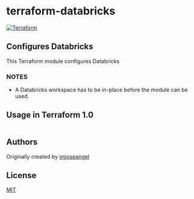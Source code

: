 # terraform-databricks

[![Terraform](https://github.com/imjoseangel/terraform-databricks/actions/workflows/terraform.yml/badge.svg)](https://github.com/imjoseangel/terraform-databricks/actions/workflows/terraform.yml)

## Configures Databricks

This Terraform module configures Databricks

### NOTES

* A Databricks workspace has to be in-place before the module can be used.

## Usage in Terraform 1.0

```terraform
```

## Authors

Originally created by [imjoseangel](http://github.com/imjoseangel)

## License

[MIT](LICENSE)
